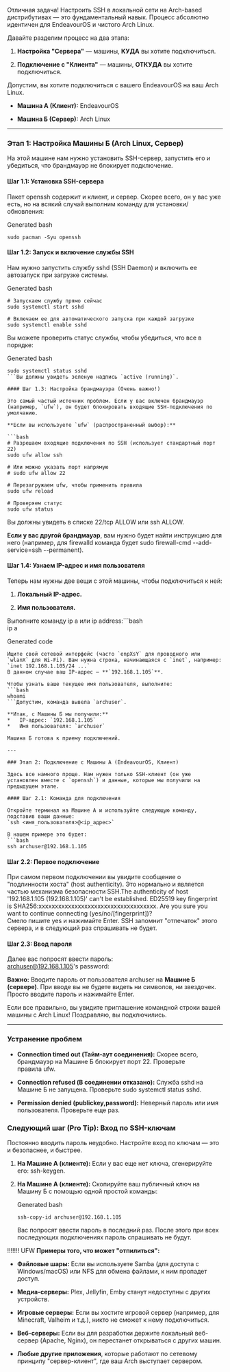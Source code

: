 
Отличная задача! Настроить SSH в локальной сети на Arch-based дистрибутивах — это фундаментальный навык. Процесс абсолютно идентичен для EndeavourOS и чистого Arch Linux.

Давайте разделим процесс на два этапа:

1. **Настройка "Сервера"** — машины, **КУДА** вы хотите подключиться.
    
2. **Подключение с "Клиента"** — машины, **ОТКУДА** вы хотите подключиться.
    

Допустим, вы хотите подключиться с вашего EndeavourOS на ваш Arch Linux.

- **Машина А (Клиент):** EndeavourOS
    
- **Машина Б (Сервер):** Arch Linux
    

---

### Этап 1: Настройка Машины Б (Arch Linux, Сервер)

На этой машине нам нужно установить SSH-сервер, запустить его и убедиться, что брандмауэр не блокирует подключение.

#### Шаг 1.1: Установка SSH-сервера

Пакет openssh содержит и клиент, и сервер. Скорее всего, он у вас уже есть, но на всякий случай выполним команду для установки/обновления:

Generated bash

```
sudo pacman -Syu openssh
```


#### Шаг 1.2: Запуск и включение службы SSH

Нам нужно запустить службу sshd (SSH Daemon) и включить ее автозапуск при загрузке системы.

Generated bash

```
# Запускаем службу прямо сейчас
sudo systemctl start sshd

# Включаем ее для автоматического запуска при каждой загрузке
sudo systemctl enable sshd
```


Вы можете проверить статус службы, чтобы убедиться, что все в порядке:

Generated bash

````
sudo systemctl status sshd
```Вы должны увидеть зеленую надпись `active (running)`.

#### Шаг 1.3: Настройка брандмауэра (Очень важно!)

Это самый частый источник проблем. Если у вас включен брандмауэр (например, `ufw`), он будет блокировать входящие SSH-подключения по умолчанию.

**Если вы используете `ufw` (распространенный выбор):**

```bash
# Разрешаем входящие подключения по SSH (использует стандартный порт 22)
sudo ufw allow ssh

# Или можно указать порт напрямую
# sudo ufw allow 22

# Перезагружаем ufw, чтобы применить правила
sudo ufw reload

# Проверяем статус
sudo ufw status
````


Вы должны увидеть в списке 22/tcp ALLOW или ssh ALLOW.

**Если у вас другой брандмауэр**, вам нужно будет найти инструкцию для него (например, для firewalld команда будет sudo firewall-cmd --add-service=ssh --permanent).

#### Шаг 1.4: Узнаем IP-адрес и имя пользователя

Теперь нам нужны две вещи с этой машины, чтобы подключиться к ней:

1. **Локальный IP-адрес.**
    
2. **Имя пользователя.**
    

Выполните команду ip a или ip address:```bash  
ip a

Generated code

````
Ищите свой сетевой интерфейс (часто `enpXsY` для проводного или `wlanX` для Wi-Fi). Вам нужна строка, начинающаяся с `inet`, например:
`inet 192.168.1.105/24 ...`
В данном случае ваш IP-адрес — **`192.168.1.105`**.

Чтобы узнать ваше текущее имя пользователя, выполните:
```bash
whoami
```Допустим, команда вывела `archuser`.

**Итак, с Машины Б мы получили:**
*   IP-адрес: `192.168.1.105`
*   Имя пользователя: `archuser`

Машина Б готова к приему подключений.

---

### Этап 2: Подключение с Машины А (EndeavourOS, Клиент)

Здесь все намного проще. Нам нужен только SSH-клиент (он уже установлен вместе с `openssh`) и данные, которые мы получили на предыдущем этапе.

#### Шаг 2.1: Команда для подключения

Откройте терминал на Машине А и используйте следующую команду, подставив ваши данные:
`ssh <имя_пользователя>@<ip_адрес>`

В нашем примере это будет:
```bash
ssh archuser@192.168.1.105
````


#### Шаг 2.2: Первое подключение

При самом первом подключении вы увидите сообщение о "подлинности хоста" (host authenticity). Это нормально и является частью механизма безопасности SSH.The authenticity of host '192.168.1.105 (192.168.1.105)' can't be established. ED25519 key fingerprint is SHA256:xxxxxxxxxxxxxxxxxxxxxxxxxxxxxxxxxxxx. Are you sure you want to continue connecting (yes/no/[fingerprint])?  
Смело пишите yes и нажимайте Enter. SSH запомнит "отпечаток" этого сервера, и в следующий раз спрашивать не будет.

#### Шаг 2.3: Ввод пароля

Далее вас попросят ввести пароль:  
archuser@192.168.1.105's password:

**Важно:** Вводите пароль от пользователя archuser на **Машине Б (сервере)**. При вводе вы не будете видеть ни символов, ни звездочек. Просто вводите пароль и нажимайте Enter.

Если все правильно, вы увидите приглашение командной строки вашей машины с Arch Linux! Поздравляю, вы подключились.

---

### Устранение проблем

- **Connection timed out (Тайм-аут соединения):** Скорее всего, брандмауэр на Машине Б блокирует порт 22. Проверьте правила ufw.
    
- **Connection refused (В соединении отказано):** Служба sshd на Машине Б не запущена. Проверьте sudo systemctl status sshd.
    
- **Permission denied (publickey,password):** Неверный пароль или имя пользователя. Проверьте еще раз.
    

### Следующий шаг (Pro Tip): Вход по SSH-ключам

Постоянно вводить пароль неудобно. Настройте вход по ключам — это и безопаснее, и быстрее.

1. **На Машине А (клиенте):** Если у вас еще нет ключа, сгенерируйте его: ssh-keygen.
    
2. **На Машине А (клиенте):** Скопируйте ваш публичный ключ на Машину Б с помощью одной простой команды:
    
    Generated bash
    
    ```
    ssh-copy-id archuser@192.168.1.105
    ```
    
    
    Вас попросят ввести пароль в последний раз. После этого при всех последующих подключениях пароль спрашивать не будут.

!!!!!!! UFW  **Примеры того, что может "отпилиться":** 

- **Файловые шары:** Если вы используете Samba (для доступа с Windows/macOS) или NFS для обмена файлами, к ним пропадет доступ.
    
- **Медиа-серверы:** Plex, Jellyfin, Emby станут недоступны с других устройств.
    
- **Игровые серверы:** Если вы хостите игровой сервер (например, для Minecraft, Valheim и т.д.), никто не сможет к нему подключиться.
    
- **Веб-серверы:** Если вы для разработки держите локальный веб-сервер (Apache, Nginx), он перестанет открываться с других машин.
    
- **Любые другие приложения**, которые работают по сетевому принципу "сервер-клиент", где ваш Arch выступает сервером.